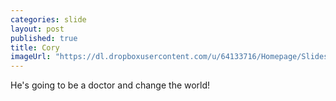 ```yaml
---
categories: slide
layout: post
published: true
title: Cory
imageUrl: "https://dl.dropboxusercontent.com/u/64133716/Homepage/Slides/cory.jpg"
---
```


He's going to be a doctor and change the world!